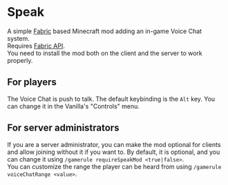 # Speak
A simple [Fabric](https://fabricmc.net/) based Minecraft mod adding an in-game Voice Chat system.  
Requires [Fabric API](https://modrinth.com/mod/fabric-api).  
You need to install the mod both on the client and the server to work properly.

## For players
The Voice Chat is push to talk. The default keybinding is the `Alt` key. You can change it in the Vanilla's "Controls" menu.

## For server administrators
If you are a server administrator, you can make the mod optional for clients and allow joining without it if you want to. By default, it is optional, and you can change it using `/gamerule requireSpeakMod <true|false>`.  
You can customize the range the player can be heard from using `/gamerule voiceChatRange <value>`.